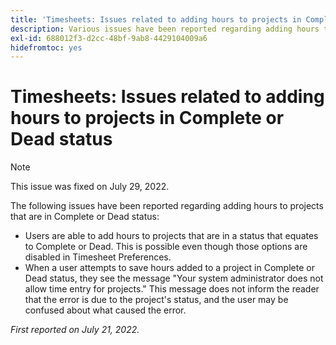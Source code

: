 ```yaml
---
title: 'Timesheets: Issues related to adding hours to projects in Complete or Dead status'
description: Various issues have been reported regarding adding hours to projects that are in Complete or Dead status.
exl-id: 688012f3-d2cc-48bf-9ab8-4429104009a6
hidefromtoc: yes
---
```

# Timesheets: Issues related to adding hours to projects in Complete or Dead status

>[!NOTE]
>
>This issue was fixed on July 29, 2022.

The following issues have been reported regarding adding hours to projects that are in Complete or Dead status:

* Users are able to add hours to projects that are in a status that equates to Complete or Dead. This is possible even though those options are disabled in Timesheet Preferences.
* When a user attempts to save hours added to a project in Complete or Dead status, they see the message "Your system administrator does not allow time entry for projects." This message does not inform the reader that the error is due to the project's status, and the user may be confused about what caused the error.

_First reported on July 21, 2022._
